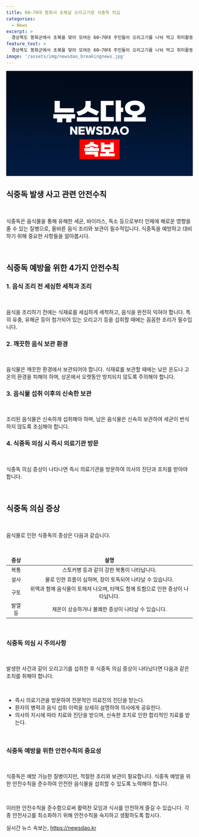 ```yaml
---
title: 60∼70대 봉화서 초복날 오리고기로 식중독 의심
categories:
  - News
excerpt: >
  경상북도 봉화군에서 초복을 맞아 모여든 60~70대 주민들이 오리고기를 나눠 먹고 취미활동을 하던 중에 의식을 잃거나 중태에 빠지는 사고가 발생했습니다. 3명이 심정지나 의식이 저하되는 등 위급한 증세를 보여 병원으로 옮겨졌는데, 소방당국은 일부 환자의 맥박과 호흡이 회복되었다고 밝혀 의식을 회복했음을 확인했습니다. 관계자는 식중독균 감염 여부 등을 확인하기 위해 샘플을 채취해 검사를 의뢰했다고 전했습니다.
feature_text: >
  경상북도 봉화군에서 초복을 맞아 모여든 60~70대 주민들이 오리고기를 나눠 먹고 취미활동을 하던 중에 의식을 잃거나 중태에 빠지는 사고가 발생했습니다. 3명이 심정지나 의식이 저하되는 등 위급한 증세를 보여 병원으로 옮겨졌는데, 소방당국은 일부 환자의 맥박과 호흡이 회복되었다고 밝혀 의식을 회복했음을 확인했습니다. 관계자는 식중독균 감염 여부 등을 확인하기 위해 샘플을 채취해 검사를 의뢰했다고 전했습니다.
image: '/assets/img/newsdao_breakingnews.jpg'
---
```


<p><img src="/assets/img/newsdao_breakingnews.jpg" alt="cryptoinkorea 속보" /></p>

<h2>식중독 발생 사고 관련 안전수칙</h2>

<p data-ke-size="size16">&#160;</p>

<p>식중독은 음식물을 통해 유해한 세균, 바이러스, 독소 등으로부터 인체에 해로운 영향을 줄 수 있는 질병으로, 올바른 음식 조리와 보관이 필수적입니다. 식중독을 예방하고 대비하기 위해 중요한 사항들을 알아봅시다.</p>

<p data-ke-size="size16">&#160;</p>

<h2 data-ke-size="size26">식중독 예방을 위한 4가지 안전수칙</h2>

<h3>1. 음식 조리 전 세심한 세척과 조리</h3>

<p data-ke-size="size16">&nbsp;</p>

<p>음식을 조리하기 전에는 식재료를 세심하게 세척하고, 음식을 완전히 익혀야 합니다. 특히 유충, 유해균 등이 첨가되어 있는 오리고기 등을 섭취할 때에는 꼼꼼한 조리가 필수입니다.</p>

<h3>2. 깨끗한 음식 보관 환경</h3>

<p data-ke-size="size16">&nbsp;</p>

<p>음식물은 깨끗한 환경에서 보관되어야 합니다. 식재료를 보관할 때에는 낮은 온도나 고온의 환경을 피해야 하며, 상온에서 오랫동안 방치되지 않도록 주의해야 합니다.</p>

<h3>3. 음식물 섭취 이후의 신속한 보관</h3>

<p data-ke-size="size16">&nbsp;</p>

<p>조리된 음식물은 신속하게 섭취해야 하며, 남은 음식물은 신속히 보관하여 세균이 번식하지 않도록 조심해야 합니다.</p>

<h3>4. 식중독 의심 시 즉시 의료기관 방문</h3>

<p data-ke-size="size16">&nbsp;</p>

<p>식중독 의심 증상이 나타나면 즉시 의료기관을 방문하여 의사의 진단과 조치를 받아야 합니다.</p>

<p data-ke-size="size16">&#160;</p>

<h2 data-ke-size="size26">식중독 의심 증상</h2>

<p data-ke-size="size16">&nbsp;</p>

<p>음식물로 인한 식중독의 증상은 다음과 같습니다.</p>

<p data-ke-size="size16">&nbsp;</p>

<table>
<thead>
<tr>
<td style="text-align: center; height: 17px;"><b>증상</b></td>
<td style="text-align: center; height: 17px;"><b>설명</b></td>
</tr>
</thead>
<tbody>
<tr>
<td style="text-align: center; height: 17px;">복통</td>
<td style="text-align: center; height: 17px;">스토커병 등과 같이 강한 복통이 나타납니다.</td>
</tr>
<tr>
<td style="text-align: center; height: 17px;">설사</td>
<td style="text-align: center; height: 17px;">물로 인한 흐름이 심하며, 장이 토독되어 나타날 수 있습니다.</td>
</tr>
<tr>
<td style="text-align: center; height: 17px;">구토</td>
<td style="text-align: center; height: 17px;">위액과 함께 음식물이 토해져 나오며, 타액도 함께 토함으로 인한 증상이 나타납니다.</td>
</tr>
<tr>
<td style="text-align: center; height: 17px;">발열 등</td>
<td style="text-align: center; height: 17px;">체온이 상승하거나 불쾌한 증상이 나타날 수 있습니다.</td>
</tr>
</tbody>
</table>

<p data-ke-size="size16">&#160;</p>

<h3>식중독 의심 시 주의사항</h3>

<p data-ke-size="size16">&nbsp;</p>

<p>발생한 사건과 같이 오리고기를 섭취한 후 식중독 의심 증상이 나타났다면 다음과 같은 조치를 취해야 합니다.</p>

<p data-ke-size="size16">&nbsp;</p>

<ul>
<li>즉시 의료기관을 방문하여 전문적인 의료진의 진단을 받는다.</li>
<li>환자의 병력과 음식 섭취 이력을 상세히 설명하여 의사에게 공유한다.</li>
<li>의사의 지시에 따라 치료와 진단을 받으며, 신속한 조치로 인한 합리적인 치료를 받는다.</li>
</ul>

<p data-ke-size="size16">&#160;</p>

<h3>식중독 예방을 위한 안전수칙의 중요성</h3>

<p data-ke-size="size16">&nbsp;</p>

<p>식중독은 예방 가능한 질병이지만, 적절한 조리와 보관이 필요합니다. 식중독 예방을 위한 안전수칙을 준수하여 안전한 음식물을 섭취할 수 있도록 노력해야 합니다.</p>

<p data-ke-size="size16">&nbsp;</p>

<p>이러한 안전수칙을 준수함으로써 활력찬 모임과 식사를 안전하게 즐길 수 있습니다. 각종 안전사고를 최소화하기 위해 안전수칙을 숙지하고 생활하도록 합시다.</p>
실시간 뉴스 속보는, <a href="https://newsdao.kr" rel="dofollow">https://newsdao.kr</a>


